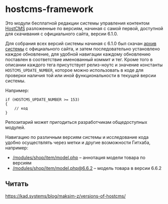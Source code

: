 # hostcms-framework

Это модули бесплатной редакции системы управления контентом [HostCMS](http://www.hostcms.ru/hostcms/editions/free/) разложенные по версиям, начиная с самой первой, доступной для скачивания с официального сайта, версии 6.1.0.

Для собрания всех версий системы начиная с 6.1.0 был скачан [архив системы](http://www.hostcms.ru/download/6/HostCMS.Free_6.0.zip) с официального сайта, и затем последовательно установлено каждое обновление, для удобной навигации каждому обновлению поставлен в соответствие именованный коммит и тег. Кроме того в описании каждого тега присутствует релиз-ноутс и значение константы `HOSTCMS_UPDATE_NUMBER`, которое можно использовать в коде для проверки наличия той или иной функциональности в текущей версии системы.

Например:
```
if (HOSTCMS_UPDATE_NUMBER >= 153)
{
	// код
}
```

Репозитарий может пригодиться разработчикам общедоступных модулей.

Навигацию по различным версиям системы и исследование кода удобно осуществлять через метки и другие возможности Гитхаба, например:
* [/modules/shop/item/model.php](https://github.com/maximzasorin/hostcms-framework/blame/master/modules/shop/item/model.php) – аннотация модели товара по версиям
* [/modules/shop/item/model.php@6.6.2](https://github.com/maximzasorin/hostcms-framework/blob/6.6.2/modules/shop/item/model.php) – модель товара в версии 6.6.2

## Читать

https://kad.systems/blog/maksim-z/versions-of-hostcms/